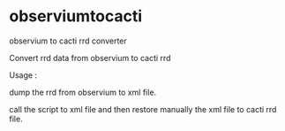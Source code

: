 # observiumtocacti
observium to cacti rrd converter

Convert rrd data from observium to cacti rrd

Usage :

dump the rrd from observium to xml file.

call the script to xml file and then restore manually the xml file to cacti rrd file.
